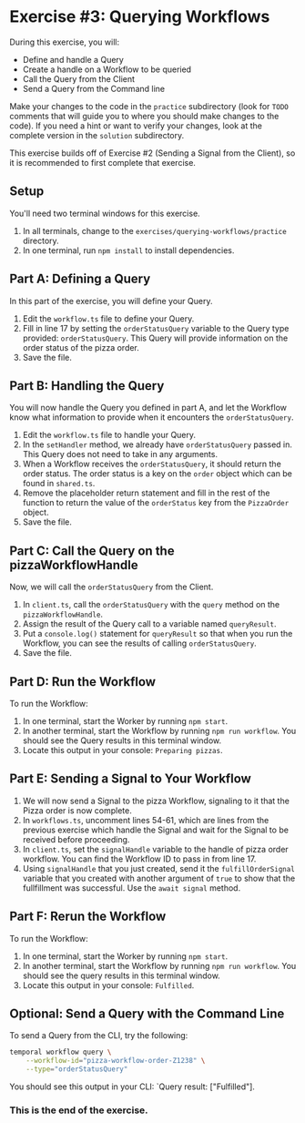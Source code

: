 # Exercise #3: Querying Workflows

During this exercise, you will:

- Define and handle a Query
- Create a handle on a Workflow to be queried
- Call the Query from the Client
- Send a Query from the Command line

Make your changes to the code in the `practice` subdirectory (look for
`TODO` comments that will guide you to where you should make changes to
the code). If you need a hint or want to verify your changes, look at
the complete version in the `solution` subdirectory.

This exercise builds off of Exercise #2 (Sending a Signal from the Client), so it is recommended to first complete that exercise.

## Setup

You'll need two terminal windows for this exercise.

1. In all terminals, change to the `exercises/querying-workflows/practice` directory.
2. In one terminal, run `npm install` to install dependencies.

## Part A: Defining a Query

In this part of the exercise, you will define your Query.

1. Edit the `workflow.ts` file to define your Query. 
2. Fill in line 17 by setting the `orderStatusQuery` variable to the Query type provided: `orderStatusQuery`. This Query will provide information on the order status of the pizza order.
3. Save the file.

## Part B: Handling the Query

You will now handle the Query you defined in part A, and let the Workflow know what information to provide when it encounters the `orderStatusQuery`.

1. Edit the `workflow.ts` file to handle your Query. 
2. In the `setHandler` method, we already have `orderStatusQuery` passed in. This Query does not need to take in any arguments.
3. When a Workflow receives the `orderStatusQuery`, it should return the order status. The order status is a key on the `order` object which can be found in `shared.ts`.
4. Remove the placeholder return statement and fill in the rest of the function to return the value of the `orderStatus` key from the `PizzaOrder` object. 
5. Save the file.

## Part C: Call the Query on the pizzaWorkflowHandle

Now, we will call the `orderStatusQuery` from the Client.

1. In `client.ts`, call the `orderStatusQuery` with the `query` method on the `pizzaWorkflowHandle`. 
2. Assign the result of the Query call to a variable named `queryResult`.
3. Put a `console.log()` statement for `queryResult` so that when you run the Workflow, you can see the results of calling `orderStatusQuery`.
4. Save the file.

## Part D: Run the Workflow

To run the Workflow:

1. In one terminal, start the Worker by running `npm start`.
2. In another terminal, start the Workflow by running `npm run workflow`. You should see the Query results in this terminal window.
3. Locate this output in your console: `Preparing pizzas`.

## Part E: Sending a Signal to Your Workflow

1. We will now send a Signal to the pizza Workflow, signaling to it that the Pizza order is now complete.
2. In `workflows.ts`, uncomment lines 54-61, which are lines from the previous exercise which handle the Signal and wait for the Signal to be received before proceeding.
3. In `client.ts`, set the `signalHandle` variable to the handle of pizza order workflow. You can find the Workflow ID to pass in from line 17.
4. Using `signalHandle` that you just created, send it the `fulfillOrderSignal` variable that you created with another argument of `true` to show that the fullfillment was successful. Use the `await signal` method.

## Part F: Rerun the Workflow

To run the Workflow:

1. In one terminal, start the Worker by running `npm start`.
2. In another terminal, start the Workflow by running `npm run workflow`. You should see the query results in this terminal window.
3. Locate this output in your console: `Fulfilled`.

## Optional: Send a Query with the Command Line

To send a Query from the CLI, try the following:

```bash
temporal workflow query \
    --workflow-id="pizza-workflow-order-Z1238" \
    --type="orderStatusQuery"
```

You should see this output in your CLI: `Query result:
["Fulfilled"].

### This is the end of the exercise.
